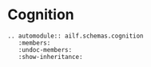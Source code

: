 # Cognition

```{eval-rst}
.. automodule:: ailf.schemas.cognition
   :members:
   :undoc-members:
   :show-inheritance:
```
